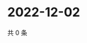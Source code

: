 # 2022-12-02

共 0 条

<!-- BEGIN WEIBO -->
<!-- 最后更新时间 Fri Dec 02 2022 06:13:50 GMT+0800 (China Standard Time) -->

<!-- END WEIBO -->
